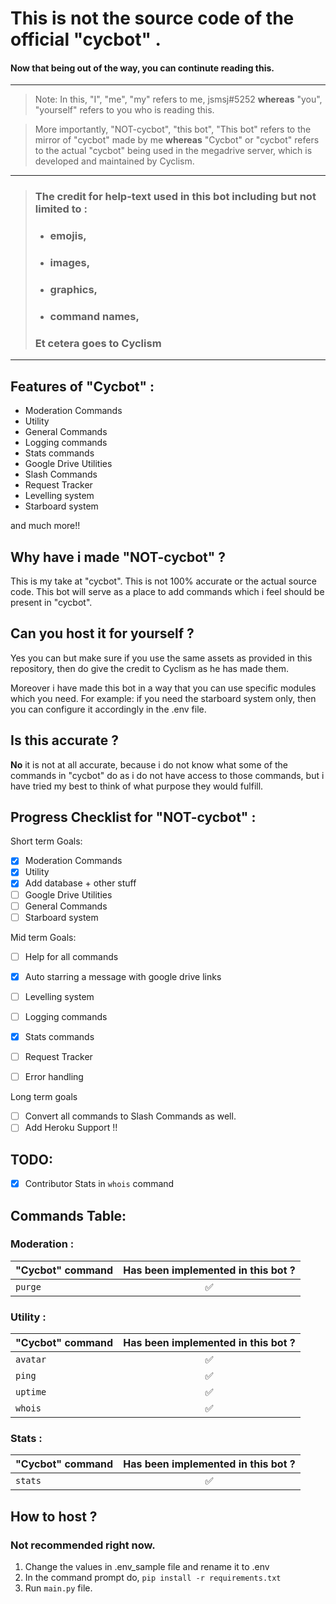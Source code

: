 # This is not the source code of the official "cycbot" .
#### Now that being out of the way, you can continute reading this.
---

>Note: In this, "I", "me", "my" refers to me, jsmsj#5252
**whereas**
"you", "yourself" refers to you who is reading this.

> More importantly, "NOT-cycbot", "this bot", "This bot" refers to the mirror of "cycbot" made by me
**whereas**
"Cycbot" or "cycbot" refers to the actual "cycbot" being used in the megadrive server, which is developed and maintained by Cyclism.


------------


> ### The credit for help-text used in this bot including but not limited to :
>- ### emojis,
>- ### images,
>- ### graphics,
>- ### command names,
>### Et cetera goes to Cyclism


------------

## Features of "Cycbot" : 
- Moderation Commands
- Utility
- General Commands
- Logging commands
- Stats commands
- Google Drive Utilities
- Slash Commands
- Request Tracker
- Levelling system
- Starboard system

and much more!!


## Why have i made "NOT-cycbot" ?
This is my take at "cycbot". This is not 100% accurate or the actual source code.
This bot will serve as a place to add commands which i feel should be present in "cycbot".

## Can you host it for yourself ?
Yes you can but make sure if you use the same assets as provided in this repository, then do give the credit to Cyclism as he has made them.

Moreover i have made this bot in a way that you can use specific modules which you need. For example: if you need the starboard system only, then you can configure it accordingly in the .env file.

## Is this accurate ?
**No** it is not at all accurate, because i do not know what some of the commands in "cycbot" do as i do not have access to those commands, but i have tried my best to think of what purpose they would fulfill.

## Progress Checklist for "NOT-cycbot" :
Short term Goals: 
- [x] Moderation Commands
- [x] Utility
- [x] Add database + other stuff
- [ ] Google Drive Utilities
- [ ] General Commands
- [ ] Starboard system

Mid term Goals: 
- [ ] Help for all commands
- [x] Auto starring a message with google drive links
- [ ] Levelling system
- [ ] Logging commands
- [x] Stats commands
- [ ] Request Tracker
- [ ] Error handling


Long term goals
- [ ] Convert all commands to Slash Commands as well.
- [ ] Add Heroku Support !!

## TODO:
- [x] Contributor Stats in `whois` command

## Commands Table:

### Moderation :

"Cycbot" command | Has been implemented in this bot ? 
:---------------- | :--------------------------------:
`purge`           | ✅

### Utility :

"Cycbot" command | Has been implemented in this bot ? 
:---------------- | :--------------------------------:
`avatar`           | ✅
`ping` | ✅
`uptime` | ✅
`whois` | ✅

### Stats :

"Cycbot" command | Has been implemented in this bot ? 
:---------------- | :--------------------------------:
`stats`           | ✅









## How to host ?

### Not recommended right now.

1. Change the values in .env_sample file and rename it to .env
2. In the command prompt do, `pip install -r requirements.txt`
3. Run `main.py` file.
